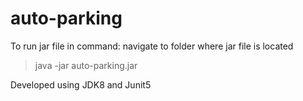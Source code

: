 # auto-parking

To run jar file in command:
navigate to folder where jar file is located
>java -jar auto-parking.jar

Developed using JDK8 and Junit5
